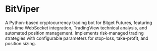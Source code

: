 # BitViper
A Python-based cryptocurrency trading bot for Bitget Futures, featuring real-time WebSocket integration, TradingView technical analysis, and automated position management. Implements risk-managed trading strategies with configurable parameters for stop-loss, take-profit, and position sizing.
